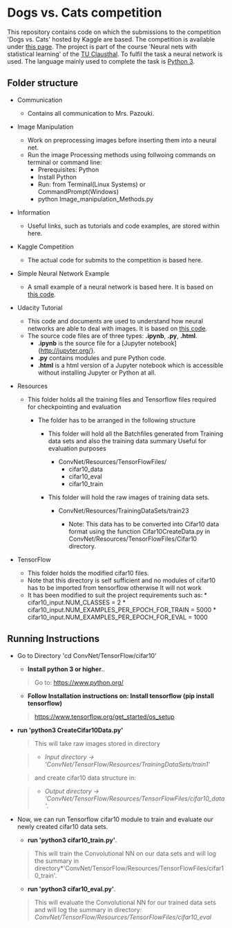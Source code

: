 # Dogs vs. Cats competition

This repository contains code on which the submissions to the competition 'Dogs vs. Cats' hosted by Kaggle are based. The competition is available under [this page](https://www.kaggle.com/c/dogs-vs-cats-redux-kernels-edition). 
The project is part of the course 'Neural nets with statistical learning' of the [TU Clausthal](http://www.tu-clausthal.de/). To fulfil the task a neural network is used.
The language mainly used to complete the task is [Python 3](https://docs.python.org/3/).

## Folder structure

* Communication 
  * Contains all communication to Mrs. Pazouki.

* Image Manipulation
  * Work on preprocessing images before inserting them into a neural net.
  * Run the image Processing methods using follwoing commands on terminal or command line:
    * Prerequisites: Python
    * Install Python
    * Run: from Terminal(Linux Systems) or CommandPrompt(Windows)
    * python Image_manipulation_Methods.py
    
* Information
  * Useful links, such as tutorials and code examples, are stored within here.

* Kaggle Competition
  * The actual code for submits to the competition is based here.

* Simple Neural Network Example
  * A small example of a neural network is based here. It is based on [this code](http://iamtrask.github.io/2015/07/12/basic-python-network/).

* Udacity Tutorial
  * This code and documents are used to understand how neural networks are able to deal with images. It is based on [this code](https://www.udacity.com/course/deep-learning--ud730).
  * The source code files are of three types: **.ipynb**, **.py**, **.html**. 
    * **.ipynb** is the source file for a [Jupyter notebook]{http://jupyter.org/}.
    * **.py** contains modules and pure Python code.
    * **.html** is a html version of a Jupyter notebook which is accessible without installing Jupyter or Python at all.  

* Resources
  * This folder holds all the training files and Tensorflow files required for checkpointing and evaluation
    * The folder has to be arranged in the following structure

        * This folder will hold all the Batchfiles generated from Training data sets and also the training data summary
            Useful for evaluation purposes
            * ConvNet/Resources/TensorFlowFiles/
                * cifar10_data
                * cifar10_eval
                * cifar10_train

        * This folder will hold the raw images of training data sets.
                              
            * ConvNet/Resources/TrainingDataSets/train23
            
                * Note: This data has to be converted into Cifar10 data format using the function Cifar10CreateData.py in 
                ConvNet/Resources/TensorFlowFiles/Cifar10 directory.

* TensorFlow
  * This folder holds the modified cifar10 files.
  * Note that this directory is self sufficient and no modules of cifar10 has to be imported from tensorflow otherwise It will not work
  * It has been modified to suit the project requirements such as:
        * cifar10_input.NUM_CLASSES = 2
        * cifar10_input.NUM_EXAMPLES_PER_EPOCH_FOR_TRAIN = 5000
        * cifar10_input.NUM_EXAMPLES_PER_EPOCH_FOR_EVAL = 1000

## Running Instructions

* Go to Directory 'cd ConvNet/TensorFlow/cifar10'
  
    * **Install python 3 or higher**..

    > Go to: <https://www.python.org/>

    * **Follow Installation instructions on: Install tensorflow (pip install tensorflow)**
    
    > <https://www.tensorflow.org/get_started/os_setup>
  
* **run 'python3 CreateCifar10Data.py'**

    > This will take raw images stored in directory 
    
    > * *Input directory -> 'ConvNet/TensorFlow/Resources/TrainingDataSets/train1'*
    
    > and create cifar10 data structure in:
     
    > * *Output directory -> 'ConvNet/TensorFlow/Resources/TensorFlowFiles/cifar10_data'*. 


      
* Now, we can run Tensorflow cifar10 module to train and evaluate our newly created cifar10 data sets.

    * **run 'python3 cifar10_train.py'**. 

    > This will train the Convolutional NN on our data sets and will log the summary in directory*'ConvNet/TensorFlow/Resources/TensorFlowFiles/cifar10_train'.
    


    * **run 'python3 cifar10_eval.py'**.
    
    > This will evaluate the Convolutional NN for our trained data sets and will log the summary in directory: *ConvNet/TensorFlow/Resources/TensorFlowFiles/cifar10_eval*
